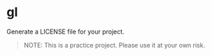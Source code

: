 # gl

Generate a LICENSE file for your project.

> NOTE: This is a practice project. Please use it at your own risk.
